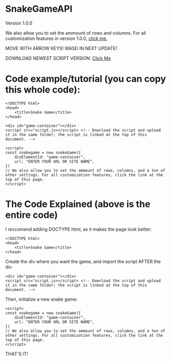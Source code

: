 # SnakeGameAPI
Version 1.0.0

We also allow you to set the ammount of rows and columns. For all customization features in version 1.0.0, [click me.](customize.md)

MOVE WITH ARROW KEYS! WASD IN NEXT UPDATE!

DOWNLOAD NEWEST SCRIPT VERSION: [Click Me](script.js)

# Code example/tutorial (you can copy this whole code):

```
<!DOCTYPE html>
<head>
    <title>Snake Game</title> 
</head>

<div id="game-container"></div>
<script src="script.js></script> <!-- Download the script and upload it in the same folder; the script is linked at the top of this document. -->

<script>
const snakegame = new snakeGame({
    divElementId: "game-container",
    url: "ENTER YOUR URL OR SITE NAME",
})
// We also allow you to set the ammount of rows, columns, and a ton of other settings. For all customization features, click the link at the top of this page.
</script>
```
# The Code Explained (above is the entire code)
I reccomend adding DOCTYPE html, as it makes the page look better:
```
<!DOCTYPE html>
<head>
    <title>Snake Game</title> 
</head>
```
Create the div where you want the game, and import the script AFTER the div
```
<div id="game-container"></div>
<script src="script.js></script> <!-- Download the script and upload it in the same folder; the script is linked at the top of this document. -->
```
Then, initialize a new snake game:
```
<script>
const snakegame = new snakeGame({
    divElementId: "game-container",
    url: "ENTER YOUR URL OR SITE NAME",
})
// We also allow you to set the ammount of rows, columns, and a ton of other settings. For all customization features, click the link at the top of this page.
</script>
```
THAT'S IT!
